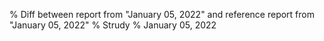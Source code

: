% Diff between report from "January 05, 2022" and reference report from "January 05, 2022"
% Strudy
% January 05, 2022


